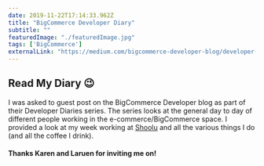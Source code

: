 ```yaml
---
date: 2019-11-22T17:14:33.962Z
title: "BigCommerce Developer Diary" 
subtitle: ""
featuredImage: "./featuredImage.jpg"
tags: ['BigCommerce']
externalLink: "https://medium.com/bigcommerce-developer-blog/developer-diary-jack-harner-shoolu-com-ad163caeda35"
---
```

## Read My Diary 😉
I was asked to guest post on the BigCommerce Developer blog as part of their Developer Diaries series. The series looks at the general day to day of different people working in the e-commerce/BigCommerce space. I provided a look at my week working at [Shoolu](/portfolio/shoolu) and all the various things I do (and all the coffee I drink).

#### Thanks Karen and Laruen for inviting me on!
